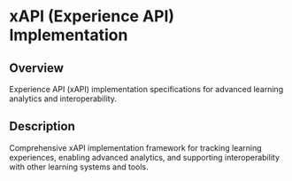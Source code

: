 # xAPI (Experience API) Implementation

## Overview
Experience API (xAPI) implementation specifications for advanced learning analytics and interoperability.

## Description
Comprehensive xAPI implementation framework for tracking learning experiences, enabling advanced analytics, and supporting interoperability with other learning systems and tools.
